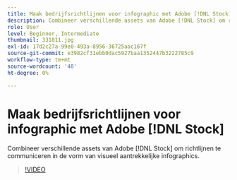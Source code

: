 ```yaml
---
title: Maak bedrijfsrichtlijnen voor infographic met Adobe [!DNL Stock]
description: Combineer verschillende assets van Adobe [!DNL Stock] om richtlijnen te communiceren in de vorm van visueel aantrekkelijke infographics
role: User
level: Beginner, Intermediate
thumbnail: 331811.jpg
exl-id: 17d2c27a-99e0-493a-8956-36725aac167f
source-git-commit: e3982cf31ebb0dac5927baa1352447b3222785c9
workflow-type: tm+mt
source-wordcount: '48'
ht-degree: 0%

---
```


# Maak bedrijfsrichtlijnen voor infographic met Adobe [!DNL Stock]

Combineer verschillende assets van Adobe [!DNL Stock] om richtlijnen te communiceren in de vorm van visueel aantrekkelijke infographics.

>[!VIDEO](https://video.tv.adobe.com/v/331811?hidetitle=true)
